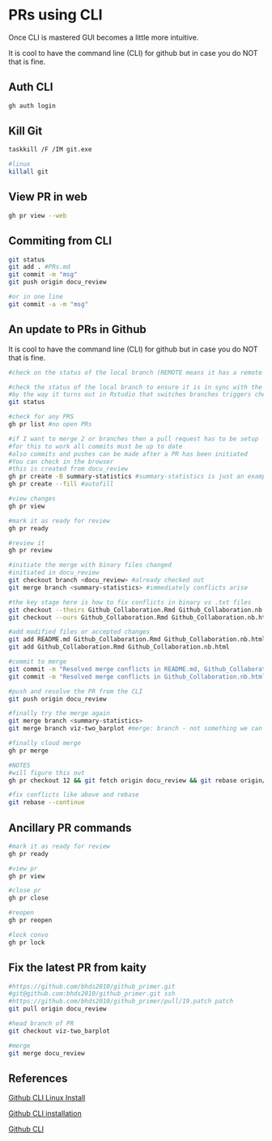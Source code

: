 # PRs using CLI

Once CLI is mastered GUI becomes a little more intuitive.

It is cool to have the command line (CLI) for github but in case you do NOT that is fine.

## Auth CLI

```bash
gh auth login
```

## Kill Git

```bash
taskkill /F /IM git.exe

#linux
killall git
```

## View PR in web

```bash
gh pr view --web
```

## Commiting from CLI

```bash
git status
git add . #PRs.md
git commit -m "msg"
git push origin docu_review

#or in one line
git commit -a -m "msg"
```

## An update to PRs in Github

It is cool to have the command line (CLI) for github but in case you do NOT that is fine.

```bash
#check on the status of the local branch (REMOTE means it has a remote branch and we know this because of the name changes)

#check the status of the local branch to ensure it is in sync with the remote branch
#by the way it turns out in Rstudio that switches branches triggers checkout in the CLI
git status

#check for any PRS
gh pr list #no open PRs

#if I want to merge 2 or branches then a pull request has to be setup
#for this to work all commits must be up to date
#also commits and pushes can be made after a PR has been initiated
#You can check in the browser 
#this is created from docu_review
gh pr create -B summary-statistics #summary-statistics is just an example
gh pr create --fill #autofill

#view changes
gh pr view

#mark it as ready for review
gh pr ready

#review it
gh pr review

#initiate the merge with binary files changed
#initiated in docu_review
git checkout branch <docu_review> #already checked out
git merge branch <summary-statistics> #immediately conflicts arise 

#the key stage here is how to fix conflicts in binary vs .txt files
git checkout --theirs Github_Collaboration.Rmd Github_Collaboration.nb.html Github_Collaboration.pdf
git checkout --ours Github_Collaboration.Rmd Github_Collaboration.nb.html

#add modified files or accepted changes
git add README.md Github_Collaboration.Rmd Github_Collaboration.nb.html Github_Collaboration.pdf
git add Github_Collaboration.Rmd Github_Collaboration.nb.html

#commit to merge
git commit -m "Resolved merge conflicts in README.md, Github_Collaboration.pdf, Github_Collaboration.nb.html, and Github_Collaboration.Rmd"
git commit -m "Resolved merge conflicts in Github_Collaboration.nb.html, and Github_Collaboration.Rmd"

#push and resolve the PR from the CLI
git push origin docu_review

#finally try the merge again
git merge branch <summary-statistics>
git merge branch viz-two_barplot #merge: branch - not something we can merge

#finally cloud merge
gh pr merge

#NOTES
#will figure this out
gh pr checkout 12 && git fetch origin docu_review && git rebase origin/docu_review

#fix conflicts like above and rebase
git rebase --continue
```

## Ancillary PR commands

```bash
#mark it as ready for review
gh pr ready

#view pr
gh pr view

#close pr
gh pr close

#reopen
gh pr reopen

#lock convo
gh pr lock
```

## Fix the latest PR from kaity

```bash
#https://github.com/bhds2010/github_primer.git
#git@github.com:bhds2010/github_primer.git ssh
#https://github.com/bhds2010/github_primer/pull/19.patch patch
git pull origin docu_review

#head branch of PR
git checkout viz-two_barplot

#merge 
git merge docu_review
```



## References

[Github CLI Linux Install](https://github.com/cli/cli/blob/trunk/docs/install_linux.md)

[Github CLI installation](https://github.com/cli/cli#installation)

[Github CLI](https://cli.github.com/)

